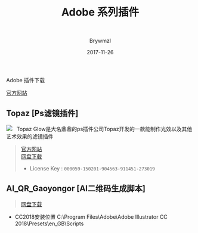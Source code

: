 ﻿---
layout:     post
title:      Adobe 系列插件
subtitle:   
date:       2017-11-26
author:     Brywmzl
header-img: img/Adobe/Trapcode-Suite-14-banner.jpg
catalog: true
tags: [Adobe]

---
Adobe 插件下载

<!--more-->

[官方网站](https://www.adobeexchange.com/creativecloud.html)  

## Topaz [Ps滤镜插件]
![](http://www.topazlabs.com/glow_static/img/macbook_glow2.jpg)  
Topaz Glow是大名鼎鼎的ps插件公司Topaz开发的一款能制作光效以及其他艺术效果的滤镜插件  
> [官方网站](http://www.topazlabs.com/glow)  
> [网盘下载](http://pan.baidu.com/s/1bpxwBxH)  
>- License Key : `000059-150201-904563-911451-273019`  

## AI_QR_Gaoyongor [AI二维码生成脚本]
> [网盘下载](https://pan.baidu.com/s/1dF30ekx#list/path=/App/Adobe/_Plug-ins/Ai/AI_QR_Gaoyongor&parentPath=/App)  

* CC2018安装位置
C:\Program Files\Adobe\Adobe Illustrator CC 2018\Presets\en_GB\Scripts
